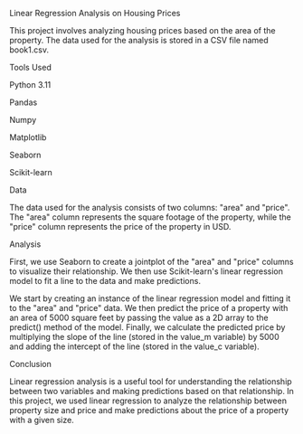 Linear Regression Analysis on Housing Prices





This project involves analyzing housing prices based on the area of the property. The data used for the analysis is stored in a CSV file named book1.csv.

Tools Used

Python 3.11

Pandas

Numpy

Matplotlib

Seaborn

Scikit-learn


Data

The data used for the analysis consists of two columns: "area" and "price". The "area" column represents the square footage of the property, while the "price" column represents the price of the property in USD.



Analysis

First, we use Seaborn to create a jointplot of the "area" and "price" columns to visualize their relationship. We then use Scikit-learn's linear regression model to fit a line to the data and make predictions.

We start by creating an instance of the linear regression model and fitting it to the "area" and "price" data. We then predict the price of a property with an area of 5000 square feet by passing the value as a 2D array to the predict() method of the model. Finally, we calculate the predicted price by multiplying the slope of the line (stored in the value_m variable) by 5000 and adding the intercept of the line (stored in the value_c variable).

Conclusion

Linear regression analysis is a useful tool for understanding the relationship between two variables and making predictions based on that relationship. In this project, we used linear regression to analyze the relationship between property size and price and make predictions about the price of a property with a given size.
